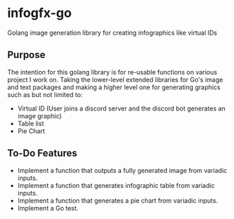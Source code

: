 # infogfx-go
Golang image generation library for creating infographics like virtual IDs

## Purpose
The intention for this golang library is for re-usable functions on various project I work on.
Taking the lower-level extended libraries for Go's image and text packages and making a higher level one for generating graphics such as but not limited to:
- Virtual ID (User joins a discord server and the discord bot generates an image graphic)
- Table list
- Pie Chart

## To-Do Features
- Implement a function that outputs a fully generated image from variadic inputs.
- Implement a function that generates infographic table from variadic inputs.
- Implement a function that generates a pie chart from variadic inputs.
- Implement a Go test.